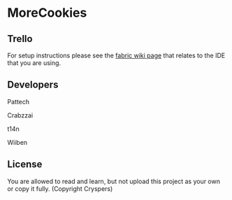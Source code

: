 # MoreCookies

## Trello

For setup instructions please see the [fabric wiki page](https://fabricmc.net/wiki/tutorial:setup) that relates to the IDE that you are using.

## Developers

Pattech

Crabzzai

t14n

Wiiben

## License

You are allowed to read and learn, but not upload
this project as your own or copy it fully. (Copyright Cryspers) 